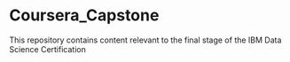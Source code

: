 # Coursera_Capstone
This repository contains content relevant to the final stage of the IBM Data Science Certification
